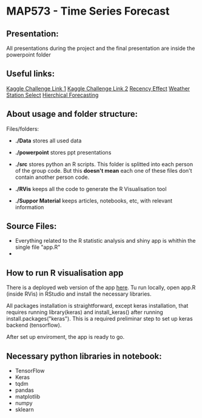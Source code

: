 # MAP573 - Time Series Forecast

## Presentation:

All presentations during the project and the final presentation are inside the powerpoint folder

## Useful links:

[Kaggle Challenge Link 1](https://www.kaggle.com/apoorvabhide/energy-consumption-time-series-forecasting-in-r/notebook#Introduction)
[Kaggle Challenge Link 2](https://www.kaggle.com/c/global-energy-forecasting-competition-2012-load-forecasting/dat)
[Recency Effect](https://www.sciencedirect.com/science/article/pii/S0169207015001557?via%3Dihub)
[Weather Station Select](https://www.sciencedirect.com/science/article/pii/S0169207014001319?via%3Dihub)
[Hierchical Forecasting](https://www.sciencedirect.com/science/article/pii/S0169207013000757)


## About usage and folder structure:

Files/folders: 

+ **./Data** stores all used data
+ **./powerpoint** stores ppt presentations
+ **./src** stores python an R scripts. This folder is splitted into each person of the group code.
But this **doesn't mean** each one of these files don't contain another person code.

+ **./RVis** keeps all the code to generate the R Visualisation tool
+ **./Suppor Material** keeps articles, notebooks, etc, with relevant information

## Source Files: 

+ Everything related to the R statistic analysis and shiny app is whithin the single file "app.R" 
+


## How to run R visualisation app

There is a deployed web version of the app [here](https://pedromacedo41.shinyapps.io/rvis/).
Tu run locally, open app.R (inside RVis) in RStudio and install the necessary libraries. 

All packages installation is straightforward, except keras installation, that requires 
running library(keras) and install_keras() after running install.packages("keras"). 
This is a required preliminar step to set up keras backend (tensorflow). 

After set up enviroment, the app is ready to go. 

## Necessary python libraries in notebook: 

+ TensorFlow
+ Keras
+ tqdm
+ pandas
+ matplotlib
+ numpy
+ sklearn

